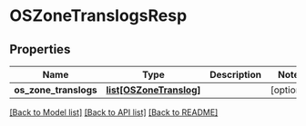 # OSZoneTranslogsResp

## Properties
Name | Type | Description | Notes
------------ | ------------- | ------------- | -------------
**os_zone_translogs** | [**list[OSZoneTranslog]**](OSZoneTranslog.md) |  | [optional] 

[[Back to Model list]](../README.md#documentation-for-models) [[Back to API list]](../README.md#documentation-for-api-endpoints) [[Back to README]](../README.md)


